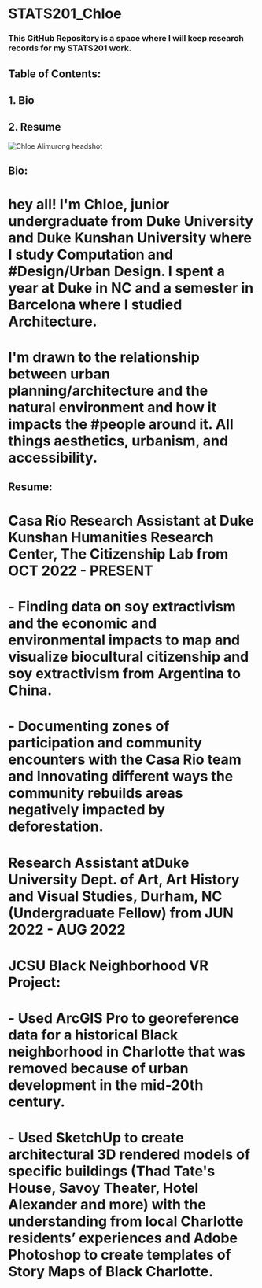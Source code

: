 # STATS201_Chloe

### This GitHub Repository is a space where I will keep research records for my STATS201 work.
## Table of Contents: 
## 1. Bio
## 2. Resume

![Chloe Alimurong headshot](https://github.com/Rising-Stars-by-Sunshine/STATS201_Chloe/assets/148734001/76c2be1e-7ad1-40d3-b2ae-a595304b84be)

## Bio:
# hey all! I'm Chloe, junior undergraduate from Duke University and Duke Kunshan University where I study Computation and #Design/Urban Design. I spent a year at Duke in NC and a semester in Barcelona where I studied Architecture. 
# I'm drawn to the relationship between urban planning/architecture and the natural environment and how it impacts the #people around it. All things aesthetics, urbanism, and accessibility.

## Resume:
# Casa Río Research Assistant at Duke Kunshan Humanities Research Center, The Citizenship Lab from OCT 2022 - PRESENT
# - Finding data on soy extractivism and the economic and environmental impacts to map and visualize biocultural citizenship and soy extractivism from Argentina to China.
# - Documenting zones of participation and community encounters with the Casa Rio team and Innovating different ways the community rebuilds areas negatively impacted by deforestation.
# Research Assistant atDuke University Dept. of Art, Art History and Visual Studies, Durham, NC (Undergraduate Fellow) from JUN 2022 - AUG 2022
# JCSU Black Neighborhood VR Project:
# - Used ArcGIS Pro to georeference data for a historical Black neighborhood in Charlotte that was removed because of urban development in the mid-20th century.
# - Used SketchUp to create architectural 3D rendered models of specific buildings (Thad Tate's House, Savoy Theater, Hotel Alexander and more) with the understanding from local Charlotte residents’ experiences and Adobe Photoshop to create templates of Story Maps of Black Charlotte.



